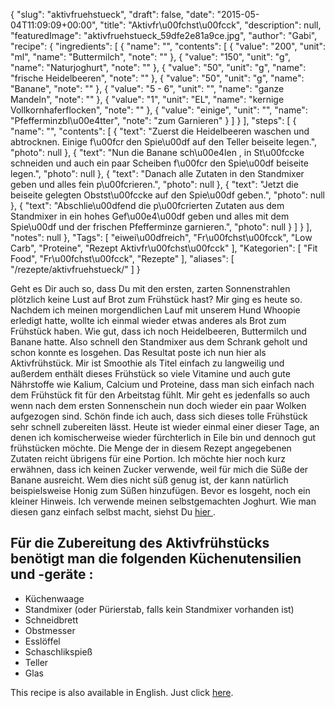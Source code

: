 {
    "slug": "aktivfruehstueck",
    "draft": false,
    "date": "2015-05-04T11:09:09+00:00",
    "title": "Aktivfr\u00fchst\u00fcck",
    "description": null,
    "featuredImage": "aktivfruehstueck_59dfe2e81a9ce.jpg",
    "author": "Gabi",
    "recipe": {
        "ingredients": [
            {
                "name": "",
                "contents": [
                    {
                        "value": "200",
                        "unit": "ml",
                        "name": "Buttermilch",
                        "note": ""
                    },
                    {
                        "value": "150",
                        "unit": "g",
                        "name": "Naturjoghurt",
                        "note": ""
                    },
                    {
                        "value": "50",
                        "unit": "g",
                        "name": "frische Heidelbeeren",
                        "note": ""
                    },
                    {
                        "value": "50",
                        "unit": "g",
                        "name": "Banane",
                        "note": ""
                    },
                    {
                        "value": "5 - 6",
                        "unit": "",
                        "name": "ganze Mandeln",
                        "note": ""
                    },
                    {
                        "value": "1",
                        "unit": "EL",
                        "name": "kernige Vollkornhaferflocken",
                        "note": ""
                    },
                    {
                        "value": "einige",
                        "unit": "",
                        "name": "Pfefferminzbl\u00e4tter",
                        "note": "zum Garnieren"
                    }
                ]
            }
        ],
        "steps": [
            {
                "name": "",
                "contents": [
                    {
                        "text": "Zuerst die Heidelbeeren waschen und abtrocknen. Einige f\u00fcr den Spie\u00df auf den Teller beiseite legen.",
                        "photo": null
                    },
                    {
                        "text": "Nun die Banane sch\u00e4len , in St\u00fccke schneiden und auch ein paar Scheiben f\u00fcr den Spie\u00df beiseite legen.",
                        "photo": null
                    },
                    {
                        "text": "Danach alle Zutaten in den Standmixer geben und alles fein  p\u00fcrieren.",
                        "photo": null
                    },
                    {
                        "text": "Jetzt die  beiseite gelegten Obstst\u00fccke auf den Spie\u00df geben.",
                        "photo": null
                    },
                    {
                        "text": "Abschlie\u00dfend die p\u00fcrierten Zutaten aus dem Standmixer in ein hohes Gef\u00e4\u00df geben und alles mit dem Spie\u00df und der frischen Pfefferminze garnieren.",
                        "photo": null
                    }
                ]
            }
        ],
        "notes": null
    },
    "Tags": [
        "eiwei\u00dfreich",
        "Fr\u00fchst\u00fcck",
        "Low Carb",
        "Proteine",
        "Rezept Aktivfr\u00fchst\u00fcck"
    ],
    "Kategorien": [
        "Fit Food",
        "Fr\u00fchst\u00fcck",
        "Rezepte"
    ],
    "aliases": [
        "\/rezepte\/aktivfruehstueck\/"
    ]
}

Geht es Dir auch so, dass Du mit den ersten, zarten Sonnenstrahlen plötzlich keine Lust auf Brot zum Frühstück hast? Mir ging es heute so. Nachdem ich meinen morgendlichen Lauf mit unserem Hund Whoopie erledigt hatte, wollte ich einmal wieder etwas anderes als Brot zum Frühstück haben. Wie gut, dass ich noch Heidelbeeren, Buttermilch und Banane hatte. Also schnell den Standmixer aus dem Schrank geholt und schon konnte es losgehen. Das Resultat poste ich nun hier als Aktivfrühstück. Mir ist Smoothie als Titel einfach zu langweilig und außerdem enthält dieses Frühstück so viele Vitamine und auch gute Nährstoffe wie Kalium, Calcium und Proteine, dass man sich einfach nach dem Frühstück fit für den Arbeitstag fühlt. Mir geht es jedenfalls so auch wenn nach dem ersten Sonnenschein nun doch wieder ein paar Wolken aufgezogen sind. Schön finde ich auch, dass sich dieses tolle Frühstück sehr schnell zubereiten lässt. Heute ist wieder einmal einer dieser Tage, an denen ich komischerweise wieder fürchterlich in Eile bin und dennoch gut frühstücken möchte. Die Menge der in diesem Rezept angegebenen Zutaten reicht übrigens für eine Portion. Ich möchte hier noch kurz erwähnen, dass ich keinen Zucker verwende, weil für mich die Süße der Banane ausreicht. Wem dies nicht süß genug ist, der kann natürlich beispielsweise Honig zum Süßen hinzufügen. Bevor es losgeht, noch ein kleiner Hinweis. Ich verwende meinen selbstgemachten Joghurt. Wie man diesen ganz einfach selbst macht, siehst Du [hier ][1].

## Für die Zubereitung des Aktivfrühstücks benötigt man die folgenden Küchenutensilien und -geräte :

 * Küchenwaage
 * Standmixer (oder Pürierstab, falls kein Standmixer vorhanden ist)
 * Schneidbrett
 * Obstmesser
 * Esslöffel
 * Schaschlikspieß
 * Teller
 * Glas

This recipe is also available in English. Just click [here][2].





 [1]: https://kochfokus.de/wissenswert/joghurt-teil-1-joghurt-selber-machen/
 [2]: https://deliciouslygabi.com/recipe/banana-blueberry-smoothie/